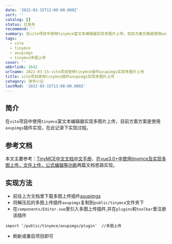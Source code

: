 ```yaml
---
date: '2022-03-15T13:00:00.000Z'
sort: ''
catalog: []
status: 已发布
recommend: ''
summary: 在vite项目中使用tinymce富文本编辑器实现多图片上传，目前方案方案是使用axupimgs插件实现，在此记录下实现过程。
tags:
  - vite
  - tinymce
  - axupimgs
  - tinymce多图上传
cover: ''
abbrlink: 2642
urlname: 2022-03-15-vite项目使用tinymce插件axupimgs实现多图片上传
title: vite项目使用tinymce插件axupimgs实现多图片上传
category: 清学小记
lastMod: '2022-03-15T13:00:00.000Z'
---
```


## 简介


在`vite`项目中使用`tinymce`富文本编辑器实现多图片上传，目前方案方案是使用`axupimgs`插件实现，在此记录下实现过程。


## 参考文档


本文主要参考：[TinyMCE中文文档中文手册](http://tinymce.ax-z.cn/more-plugins/axupimgs.php)、[在vue3.0+中使用tinymce及实现多图上传，文件上传，公式编辑等功能](https://www.cnblogs.com/huihuihero/p/13877589.html)两篇文档思路实现。


## 实现方法

- 前往上方文档里下载多图上传插件[axupimgs](http://tinymce.ax-z.cn/more-plugins/axupimgs.zip)
- 将解压后的多图上传插件`axupimgs`复制到`public/tinymce`文件夹下
- 在`components/Editor.vue`里引入多图上传插件,并在`plugins`和`toolbar`里注册该插件

```text
import '/public/tinymce/axupimgs/plugin'  //多图上传
```

- 刷新或重启项目即可
